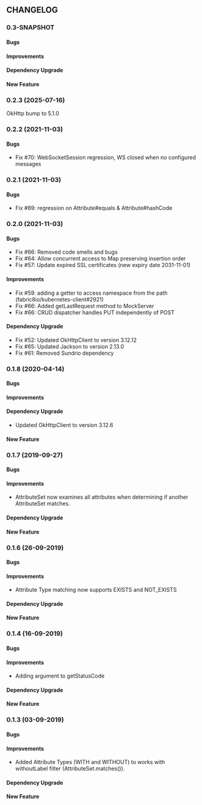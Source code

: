 ## CHANGELOG

### 0.3-SNAPSHOT

#### Bugs
#### Improvements
#### Dependency Upgrade
#### New Feature

### 0.2.3 (2025-07-16)

OkHttp bump to 5.1.0

### 0.2.2 (2021-11-03)

#### Bugs
* Fix #70: WebSocketSession regression, WS closed when no configured messages

### 0.2.1 (2021-11-03)

#### Bugs
* Fix #69: regression on Attribute#equals & Attribute#hashCode

### 0.2.0 (2021-11-03)

#### Bugs
* Fix #66: Removed code smells and bugs
* Fix #64: Allow concurrent access to Map preserving insertion order
* Fix #57: Update expired SSL certificates (new expiry date 2031-11-01)

#### Improvements
* Fix #59: adding a getter to access namespace from the path (fabric8io/kubernetes-client#2921)
* Fix #66: Added getLastRequest method to MockServer
* Fix #66: CRUD dispatcher handles PUT independently of POST

#### Dependency Upgrade
* Fix #52: Updated OkHttpClient to version 3.12.12
* Fix #65: Updated Jackson to version 2.13.0
* Fix #61: Removed Sundrio dependency

### 0.1.8 (2020-04-14)
#### Bugs
#### Improvements
#### Dependency Upgrade
* Updated OkHttpClient to version 3.12.6

#### New Feature

### 0.1.7 (2019-09-27)
#### Bugs

#### Improvements
* AttributeSet now examines all attributes when determining if another AttributeSet matches.
#### Dependency Upgrade

#### New Feature


### 0.1.6 (26-09-2019)
#### Bugs

#### Improvements
* Attribute Type matching now supports EXISTS and NOT_EXISTS

#### Dependency Upgrade

#### New Feature


### 0.1.4 (16-09-2019)
#### Bugs

#### Improvements
* Adding argument to getStatusCode

#### Dependency Upgrade

#### New Feature



### 0.1.3 (03-09-2019)
#### Bugs

#### Improvements
  * Added Attribute Types (WITH and WITHOUT) to works with withoutLabel filter (AttributeSet.matches()).

#### Dependency Upgrade

#### New Feature

